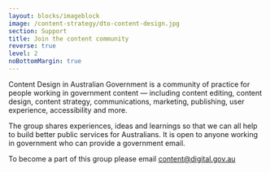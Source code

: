 ```yaml
---
layout: blocks/imageblock
image: /content-strategy/dto-content-design.jpg
section: Support
title: Join the content community
reverse: true
level: 2
noBottomMargin: true
---
```

Content Design in Australian Government is a community of practice for people working in government content — including content editing, content design, content strategy, communications, marketing, publishing, user experience, accessibility and more.


The group shares experiences, ideas and learnings so that we can all help to build better public services for Australians. It is open to anyone working in government who can provide a government email.


To become a part of this group please email [content@digital.gov.au](mailto:content@digital.gov.au)
